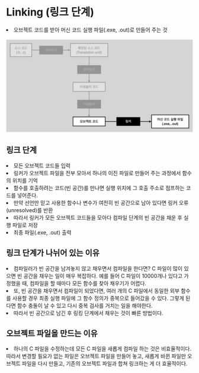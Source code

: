 # Linking (링크 단계)

<li>오브젝트 코드를 받아 머신 코드 실행 파일(.exe, .out)로 만들어 주는 것</li>
<br>
<img src="./img/06.linking.png" width=700px>

## 링크 단계

<li>모든 오브젝트 코드들 입력</li>
<li>링커가 오브젝트 파일을 전부 모아서 하나의 이진 파일로 만들어 주는 과정에서 함수의 위치를 기억</li>
<li>함수를 호출하려는 코드(빈 공간)를 만나면 실행 위치에 그 호출 주소로 점프하는 코드를 넣어준다.</li>
<li>만약 선언만 믿고 사용한 함수나 변수가 여전히 빈 공간으로 남아 있다면 링커 오류(unresolved)를 반환</li>
<li>따라서 링커가 모든 오브젝트 코드들을 모아다 컴파일 단계의 빈 공간을 채운 후 실행 파일로 저장</li>
<li>최종 파일(.exe, .out) 출력</li>

## 링크 단계가 나뉘어 있는 이유

<li>컴파일러가 빈 공간을 남겨놓지 않고 채우면서 컴파일을 한다면? C 파일이 많이 있으면 빈 공간을 채우는 일이 매우 복잡하다. 예를 들어 C 파일이 10000개나 있다고 가정했을 때, 컴파일을 할 때마다 모든 함수를 찾아 채우기가 어렵다.</li>
<li>또, 빈 공간을 채우면서 컴파일이 되었다면, 여러 개의 C 파일에서 동일한 외부 함수를 사용할 경우 최종 실행 파일에 그 함수 정의가 중복으로 들어갔을 수 있다. 그렇게 된다면 함수 충돌이 날 수 있고 다시 중복 검사를 거치는 일을 해야한다.</li>
<li>따라서 빈 공간으로 남긴 후 링킹 단계에서 채우는 것이 빠른 방법이다.</li>

## 오브젝트 파일을 만드는 이유

<li>하나의 C 파일을 수정하는데 모든 C 파일을 새롭게 컴파일 하는 것은 비효율적이다. 따라서 변경할 필요가 없는 파일은 오브젝트 파일을 만들어 놓고, 새롭게 바뀐 파일만 오브젝트 파일을 다시 만들고, 기존의 오브젝트 파일과 합쳐 링크하는 게 더 효율적이다.</li>
